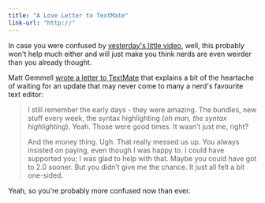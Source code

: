 ```yaml
---
title: "A Love Letter to TextMate"
link-url: "http://"
---
```

<p>In case you were confused by <a href="https://chrisenns.com/2011/12/12/textmate-2-the-waitinging/">yesterday's little video</a>, well, this probably won't help much either and will just make you think nerds are even weirder than you already thought.</p>
<p>Matt Gemmell <a href="http://mattgemmell.com/2011/12/13/dear-textmate/">wrote a letter to TextMate</a> that explains a bit of the heartache of waiting for an update that may never come to many a nerd's favourite text editor:</p>
<blockquote><p>
  I still remember the early days - they were amazing. The bundles, new stuff every week, the syntax highlighting (<em>oh man, the syntax highlighting</em>). Yeah. Those were good times. It wasn’t just me, right?</p>
<p>  And the money thing. Ugh. That really messed us up. You always insisted on paying, even though I was happy to. I could have supported you; I was glad to help with that. Maybe you could have got to 2.0 sooner. But you didn’t give me the chance. It just all felt a bit one-sided.
</p></blockquote>
<p>Yeah, so you're probably more confused now than ever.</p>
